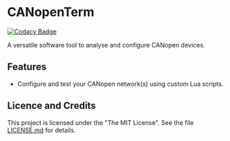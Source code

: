 # CANopenTerm

[![Codacy Badge](https://app.codacy.com/project/badge/Grade/7a21b716448541289bb0b83b8bec7289)](https://www.codacy.com/gh/mupfdev/CANopenTerm/dashboard?utm_source=github.com&amp;utm_medium=referral&amp;utm_content=mupfdev/CANopenTerm&amp;utm_campaign=Badge_Grade)

A versatile software tool to analyse and configure CANopen devices.

## Features

- Configure and test your CANopen network(s) using custom Lua scripts.

## Licence and Credits

This project is licensed under the "The MIT License".  See the file
[LICENSE.md](LICENSE.md) for details.
